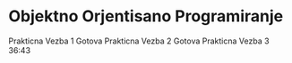 # Objektno Orjentisano Programiranje
Prakticna Vezba 1 Gotova
Prakticna Vezba 2 Gotova
Prakticna Vezba 3 36:43
